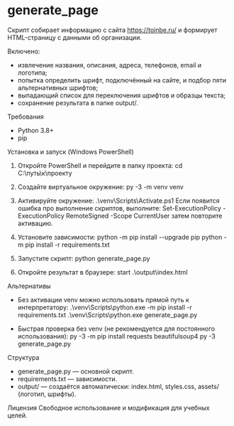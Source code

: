 # generate_page

Скрипт собирает информацию с сайта https://toinbe.ru/ и формирует HTML-страницу с данными об организации.

Включено:
- извлечение названия, описания, адреса, телефонов, email и логотипа;
- попытка определить шрифт, подключённый на сайте, и подбор пяти альтернативных шрифтов;
- выпадающий список для переключения шрифтов и образцы текста;
- сохранение результата в папке output/.

Требования
- Python 3.8+
- pip

Установка и запуск (Windows PowerShell)
1. Откройте PowerShell и перейдите в папку проекта:
   cd C:\путь\к\проекту

2. Создайте виртуальное окружение:
   py -3 -m venv venv

3. Активируйте окружение:
   .\venv\Scripts\Activate.ps1
   Если появится ошибка про выполнение скриптов, выполните:
   Set-ExecutionPolicy -ExecutionPolicy RemoteSigned -Scope CurrentUser
   затем повторите активацию.

4. Установите зависимости:
   python -m pip install --upgrade pip
   python -m pip install -r requirements.txt

5. Запустите скрипт:
   python generate_page.py

6. Откройте результат в браузере:
   start .\output\index.html

Альтернативы
- Без активации venv можно использовать прямой путь к интерпретатору:
  .\venv\Scripts\python.exe -m pip install -r requirements.txt
  .\venv\Scripts\python.exe generate_page.py

- Быстрая проверка без venv (не рекомендуется для постоянного использования):
  py -3 -m pip install requests beautifulsoup4
  py -3 generate_page.py

Структура
- generate_page.py — основной скрипт.
- requirements.txt — зависимости.
- output/ — создаётся автоматически: index.html, styles.css, assets/ (логотип, шрифты).

Лицензия
Свободное использование и модификация для учебных целей.
